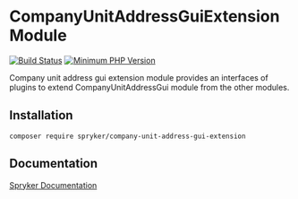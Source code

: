 # CompanyUnitAddressGuiExtension Module
[![Build Status](https://travis-ci.org/spryker/company-unit-address-gui-extension.svg)](https://travis-ci.org/spryker/company-unit-address-gui-extension)
[![Minimum PHP Version](https://img.shields.io/badge/php-%3E%3D%207.3-8892BF.svg)](https://php.net/)

Company unit address gui extension module provides an interfaces of plugins to extend CompanyUnitAddressGui module from the other modules.

## Installation

```
composer require spryker/company-unit-address-gui-extension
```

## Documentation

[Spryker Documentation](https://academy.spryker.com/developing_with_spryker/module_guide/modules.html)
